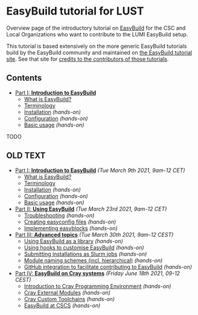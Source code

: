 # EasyBuild tutorial for LUST

Overview page of the introductory tutorial on [EasyBuild](https://easybuild.io) for the CSC
and Local Organizations who want to contribute to the LUMI EasyBuild setup.

This tutorial is based extensively on the more generic EasyBuild tutorials build by
the EasyBuild community and maintained on
[the EasyBuild tutorial site](https://easybuilders.github.io/easybuild-tutorial/).
See that site for [credits to the contributors of those tutorials](https://easybuilders.github.io/easybuild-tutorial/#contributors).

## Contents

- [Part I: **Introduction to EasyBuild**](1_00_part1_intro.md)
    -   [What is EasyBuild?](1_01_what_is_easybuild.md)
    -   [Terminology](terminology.md)
    -   [Installation](installation.md) *(hands-on)*
    -   [Configuration](configuration.md) *(hands-on)*
    -   [Basic usage](basic_usage.md) *(hands-on)*



TODO







## OLD TEXT

- [Part I: **Introduction to EasyBuild**](part1_intro.md) *(Tue March 9th 2021, 9am-12 CET)*
    * [What is EasyBuild?](what_is_easybuild.md)
    * [Terminology](terminology.md)
    * [Installation](installation.md) *(hands-on)*
    * [Configuration](configuration.md) *(hands-on)*
    * [Basic usage](basic_usage.md) *(hands-on)*
- [Part II: **Using EasyBuild**](part2_using.md) *(Tue March 23rd 2021, 9am-12 CET)*
    * [Troubleshooting](troubleshooting.md) *(hands-on)*
    * [Creating easyconfig files](creating_easyconfig_files.md) *(hands-on)*
    * [Implementing easyblocks](implementing_easyblocks.md) *(hands-on)*
- [Part III: **Advanced topics**](part3_advanced.md) *(Tue March 30th 2021, 9am-12 CEST)*
    * [Using EasyBuild as a library](easybuild_library.md) *(hands-on)*
    * [Using hooks to customise EasyBuild](hooks.md) *(hands-on)*
    * [Submitting installations as Slurm jobs](slurm_jobs.md) *(hands-on)*
    * [Module naming schemes (incl. hierarchical)](module_naming_schemes.md) *(hands-on)*
    * [GitHub integration to facilitate contributing to EasyBuild](github_integration.md) *(hands-on)*
- [Part IV: **EasyBuild on Cray systems**](part4_cray.md) *(Friday June 18th 2021, 09-12 CEST)*
    * [Introduction to Cray Programming Environment](cray/introduction.md) *(hands-on)*
    * [Cray External Modules](cray/external_modules.md) *(hands-on)*
    * [Cray Custom Toolchains](cray/custom_toolchains.md) *(hands-on)*
    * [EasyBuild at CSCS](cray/easybuild_at_cscs.md) *(hands-on)*
